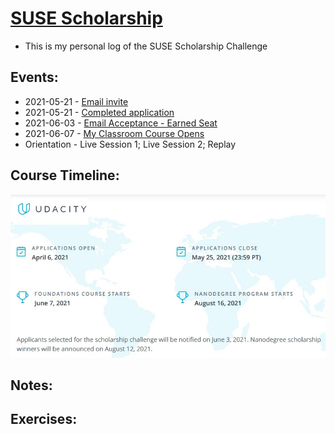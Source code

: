 # [SUSE Scholarship](https://www.udacity.com/scholarships/suse-cloud-native-foundations-scholarship)
* This is my personal log of the SUSE Scholarship Challenge 

## Events: 
* 2021-05-21 - [Email invite](https://github.com/EO4wellness/leary-leerie/blob/master/SUSE%20Scholarship/Images/2021-05-21-apply-now.jpg)
* 2021-05-21 - [Completed application](https://github.com/EO4wellness/leary-leerie/blob/master/SUSE%20Scholarship/Images/2021-05-21_SUSE-cloud-native-scholarship-app.jpg)
* 2021-06-03 - [Email Acceptance - Earned Seat](https://github.com/EO4wellness/leary-leerie/blob/master/SUSE%20Scholarship/Images/2021-06-03-Scholarship-Seat.jpg)
* 2021-06-07 - [My Classroom Course Opens]()
* Orientation - Live Session 1; Live Session 2; Replay 

## Course Timeline: 
![course-timeline](https://github.com/EO4wellness/leary-leerie/blob/master/SUSE%20Scholarship/Images/course-dates-outline.jpg)

## Notes: 

## Exercises: 
